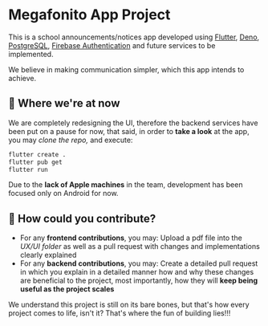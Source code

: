 # Megafonito App Project

This is a school announcements/notices app developed using [Flutter](https://flutter.dev/), [Deno](https://deno.com/), [PostgreSQL](https://www.postgresql.org/), [Firebase Authentication](https://firebase.google.com/docs/auth) and future services to be implemented.

We believe in making communication simpler, which this app intends to achieve.

## 🦇 Where we're at now

We are completely redesigning the UI, therefore the backend services have been put on a pause for now, that said, in order to **take a look** at the app, you may _clone the repo,_ and execute:

```bash
flutter create .
flutter pub get
flutter run
```

Due to the **lack of Apple machines** in the team, development has been focused only on Android for now.

## 🤝 How could you contribute?

- For any **frontend contributions**, you may:
  Upload a pdf file into the _UX/UI folder_ as well as a pull request with changes and implementations clearly explained
- For any **backend contributions**, you may:
  Create a detailed pull request in which you explain in a detailed manner how and why these changes are beneficial to the project, most importantly, how they will **keep being useful as the project scales**

We understand this project is still on its bare bones, but that's how every project comes to life, isn't it? That's where the fun of building lies!!!
